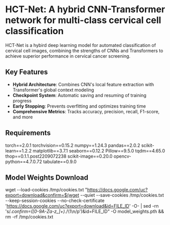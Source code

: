 # HCT-Net: A hybrid CNN-Transformer network for multi-class cervical cell classification

HCT-Net is a hybird deep learning model for automated classification of cervical cell images, combining the strengths of CNNs and Transformers to achieve superior performance in cervical cancer screening.

## Key Features

- **Hybrid Architecture**: Combines CNN's local feature extraction with Transformer's global context modeling
- **Checkpoint System**: Automatic saving and resuming of training progress
- **Early Stopping**: Prevents overfitting and optimizes training time
- **Comprehensive Metrics**: Tracks accuracy, precision, recall, F1-score, and more

## Requirements
torch==2.0.1
torchvision==0.15.2
numpy==1.24.3
pandas==2.0.2
scikit-learn==1.2.2
matplotlib==3.7.1
seaborn==0.12.2
Pillow==9.5.0
tqdm==4.65.0
thop==0.1.1.post2209072238
scikit-image==0.20.0
opencv-python==4.7.0.72
tabulate==0.9.0

## Model Weights Download
wget --load-cookies /tmp/cookies.txt "https://docs.google.com/uc?export=download&confirm=$(wget --quiet --save-cookies /tmp/cookies.txt --keep-session-cookies --no-check-certificate 'https://docs.google.com/uc?export=download&id=FILE_ID' -O- | sed -rn 's/.*confirm=([0-9A-Za-z_]+).*/\1\n/p')&id=FILE_ID" -O model_weights.pth && rm -rf /tmp/cookies.txt


